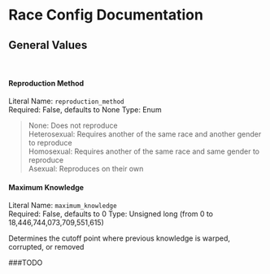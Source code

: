 # Race Config Documentation

## General Values

<br/>

#### Reproduction Method <br/>
Literal Name: `reproduction_method` <br/>
Required: False, defaults to None
Type: Enum <br/>
> None: Does not reproduce <br/>
> Heterosexual: Requires another of the same race and another gender to reproduce <br/>
> Homosexual: Requires another of the same race and same gender to reproduce <br/>
> Asexual: Reproduces on their own <br/>

#### Maximum Knowledge <br/>
Literal Name: `maximum_knowledge` <br/>
Required: False, defaults to 0
Type: Unsigned long (from 0 to 18,446,744,073,709,551,615)

Determines the cutoff point where previous knowledge is warped, corrupted, or removed

###TODO